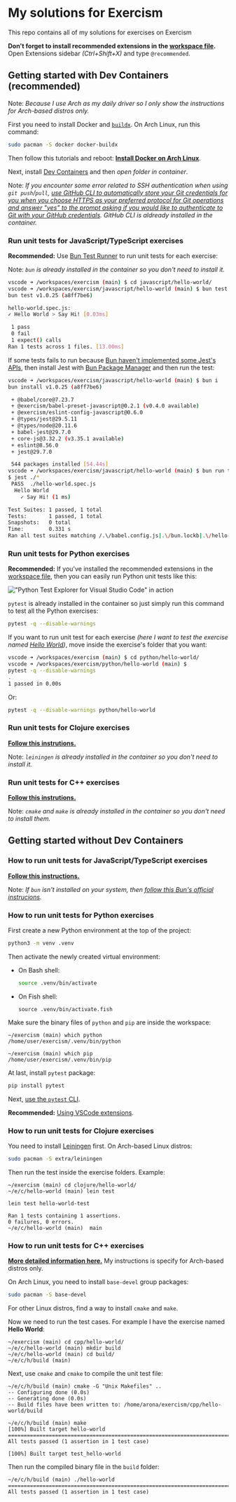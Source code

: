 # My solutions for Exercism

This repo contains all of my solutions for exercises on Exercism

**Don't forget to install recommended extensions in the [workspace file](./exercism.code-workspace).** Open Extensions sidebar _(Ctrl+Shift+X)_ and type `@recommended`.

## Getting started with Dev Containers (recommended)

Note: _Because I use Arch as my daily driver so I only show the instructions for Arch-based distros only._

First you need to install Docker and [`buildx`](https://github.com/docker/buildx). On Arch Linux, run this command:

```bash
sudo pacman -S docker docker-buildx
```

Then follow this tutorials and reboot: [**Install Docker on Arch Linux**](https://itsfoss.com/install-docker-arch-linux).

Next, install [Dev Containers](https://code.visualstudio.com/docs/devcontainers/tutorial#_install-the-extension) and then _open folder in container_.

Note: _If you encounter some error related to SSH authentication when using `git push`/`pull`, [use GitHub CLI to automatically store your Git credentials for you when you choose HTTPS as your preferred protocol for Git operations and answer "yes" to the prompt asking if you would like to authenticate to Git with your GitHub credentials](https://docs.github.com/en/get-started/getting-started-with-git/caching-your-github-credentials-in-git#github-cli). GitHub CLI is aldready installed in the container._

### Run unit tests for JavaScript/TypeScript exercises

**Recommended:** Use [Bun Test Runner](https://bun.sh/docs/cli/test) to run unit tests for each exercise:

Note: _`bun` is already installed in the container so you don't need to install it._

```bash
vscode ➜ /workspaces/exercism (main) $ cd javascript/hello-world/
vscode ➜ /workspaces/exercism/javascript/hello-world (main) $ bun test
bun test v1.0.25 (a8ff7be6)

hello-world.spec.js:
✓ Hello World > Say Hi! [0.03ms]

 1 pass
 0 fail
 1 expect() calls
Ran 1 tests across 1 files. [13.00ms]
```

If some tests fails to run because [Bun haven't implemented some Jest's APIs](https://github.com/oven-sh/bun/issues/1825), then install Jest with [Bun Package Manager](https://bun.sh/docs/cli/install) and then run the test:

```bash
vscode ➜ /workspaces/exercism/javascript/hello-world (main) $ bun i
bun install v1.0.25 (a8ff7be6)

 + @babel/core@7.23.7
 + @exercism/babel-preset-javascript@0.2.1 (v0.4.0 available)
 + @exercism/eslint-config-javascript@0.6.0
 + @types/jest@29.5.11
 + @types/node@20.11.6
 + babel-jest@29.7.0
 + core-js@3.32.2 (v3.35.1 available)
 + eslint@8.56.0
 + jest@29.7.0

 544 packages installed [54.44s]
vscode ➜ /workspaces/exercism/javascript/hello-world (main) $ bun run test
$ jest ./*
 PASS  ./hello-world.spec.js
  Hello World
    ✓ Say Hi! (1 ms)

Test Suites: 1 passed, 1 total
Tests:       1 passed, 1 total
Snapshots:   0 total
Time:        0.331 s
Ran all test suites matching /.\/babel.config.js|.\/bun.lockb|.\/hello-world.js|.\/hello-world.spec.js|.\/HELP.md|.\/LICENSE|.\/node_modules|.\/package.json|.\/README.md/i.
```

### Run unit tests for Python exercises

**Recommended:** If you've installed the recommended extensions in the [workspace file](./exercism.code-workspace), then you can easily run Python unit tests like this:

!["Python Test Explorer for Visual Studio Code" in action](https://i.ibb.co/cYSLBXL/Screenshot-20240125-171733.png)

`pytest` is already installed in the container so just simply run this command to test all the Python exercises:

```bash
pytest -q --disable-warnings
```

If you want to run unit test for each exercise _(here I want to test the exercise named [Hello World](https://exercism.org/tracks/python/exercises/hello-world))_, move inside the exercise's folder that you want:

```bash
vscode ➜ /workspaces/exercism (main) $ cd python/hello-world/
vscode ➜ /workspaces/exercism/python/hello-world (main) $
pytest -q --disable-warnings
.
1 passed in 0.00s
```

Or:

```bash
pytest -q --disable-warnings python/hello-world
```

### Run unit tests for Clojure exercises

[**Follow this instrutions.**](#how-to-run-unit-tests-for-clojure-exercises)

Note: _`leiningen` is already installed in the container so you don't need to install it._

### Run unit tests for C++ exercises

[**Follow this instrutions.**](#how-to-run-unit-tests-for-c-exercises)

Note: _`cmake` and `make` is already installed in the container so you don't need to install them._

## Getting started without Dev Containers

### How to run unit tests for JavaScript/TypeScript exercises

[**Follow this instructions.**](#run-unit-tests-for-javascripttypescript-exercises)

Note: _If `bun` isn't installed on your system, then [follow this Bun's official instrucions](https://bun.sh/docs/installation)._

### How to run unit tests for Python exercises

First create a new Python environment at the top of the project:

```bash
python3 -m venv .venv
```

Then activate the newly created virtual environment:

- On Bash shell:

  ```bash
  source .venv/bin/activate
  ```

- On Fish shell:

  ```fish
  source .venv/bin/activate.fish
  ```

Make sure the binary files of `python` and `pip` are inside the workspace:

```fish
~/exercism (main) which python
/home/user/exercism/.venv/bin/python

~/exercism (main) which pip
/home/user/exercism/.venv/bin/pip
```

At last, install `pytest` package:

```bash
pip install pytest
```

Next, [use the `pytest` CLI](#run-unit-tests-for-python-exercises).

**Recommended:** [Using VSCode extensions](#run-unit-tests-for-python-exercises).

### How to run unit tests for Clojure exercises

You need to install [Leiningen](https://leiningen.org) first. On Arch-based Linux distros:

```bash
sudo pacman -S extra/leiningen
```

Then run the test inside the exercise folders. Example:

```fish
~/exercism (main) cd clojure/hello-world/
~/e/c/hello-world (main) lein test

lein test hello-world-test

Ran 1 tests containing 1 assertions.
0 failures, 0 errors.
~/e/c/hello-world (main)  main
```

### How to run unit tests for C++ exercises

[**More detailed information here.**](https://exercism.org/docs/tracks/cpp/tests) My instructions is specify for Arch-based distros only.

On Arch Linux, you need to install `base-devel` group packages:

```bash
sudo pacman -S base-devel
```

For other Linux distros, find a way to install `cmake` and `make`.

Now we need to run the test cases. For example I have the exercise named **Hello World**:

```fish
~/exercism (main) cd cpp/hello-world/
~/e/c/hello-world (main) mkdir build
~/e/c/hello-world (main) cd build/
~/e/c/h/build (main)
```

Next, use `cmake` and `cmake` to compile the unit test file:

```fish
~/e/c/h/build (main) cmake -G "Unix Makefiles" ..
-- Configuring done (0.0s)
-- Generating done (0.0s)
-- Build files have been written to: /home/arona/exercism/cpp/hello-world/build

~/e/c/h/build (main) make
[100%] Built target hello-world
===============================================================================
All tests passed (1 assertion in 1 test case)

[100%] Built target test_hello-world
```

Then run the compiled binary file in the `build` folder:

```fish
~/e/c/h/build (main) ./hello-world
===============================================================================
All tests passed (1 assertion in 1 test case)
```
